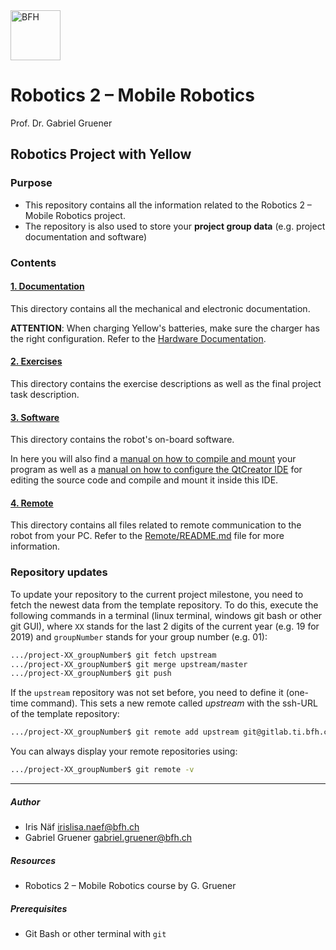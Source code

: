 <a href="https://www.bfh.ch/de/studium/bachelor/mikro-medizintechnik/" target="blank">
<img src="https://www.bfh.ch/dam/jcr:63dbff1d-5056-4168-b6ce-acfdf8415ef8/Logo%20BFH.svg" alt="BFH" width="80"/>
</a>

# Robotics 2 – Mobile Robotics
Prof. Dr. Gabriel Gruener
## Robotics Project with Yellow

### Purpose
  * This repository contains all the information related to the Robotics 2 – Mobile Robotics project.
  * The repository is also used to store your __project group data__ (e.g. project documentation and software)

### Contents
#### [1. Documentation](Documentation/README.md)  
This directory contains all the mechanical and electronic documentation.

**ATTENTION**: When charging Yellow's batteries, make sure the charger has the right configuration. Refer to the [Hardware Documentation](Documentation/README.md).

#### [2. Exercises](Exercises/README.md)
This directory contains the exercise descriptions as well as the final project task description.

#### [3. Software](Software)  
This directory contains the robot's on-board software.

In here you will also find a [manual on how to compile and mount](Software/README.md) your program as well as a [manual on how to configure the QtCreator IDE](Software/QtCreator-projectConfiguration-Windows.md) for editing the source code and compile and mount it inside this IDE.

#### [4. Remote](Remote)  
This directory contains all files related to remote communication to the robot from your PC. Refer to the [Remote/README.md](Remote/README.md) file for more information.

### Repository updates
To update your repository to the current project milestone, you need to fetch the newest data from the template repository.
To do this, execute the following commands in a terminal (linux terminal, windows git bash or other git GUI), where `XX` stands for the last 2 digits of the current year (e.g. 19 for 2019) and `groupNumber` stands for your group number (e.g. 01):

```bash
.../project-XX_groupNumber$ git fetch upstream
.../project-XX_groupNumber$ git merge upstream/master
.../project-XX_groupNumber$ git push
```

If the `upstream` repository was not set before, you need to define it (one-time command). This sets a new remote called _upstream_ with the ssh-URL of the template repository:

```bash
.../project-XX_groupNumber$ git remote add upstream git@gitlab.ti.bfh.ch:roboticsLab/Education/BTF6420/project-XX-template.git
```

You can always display your remote repositories using:

```bash
.../project-XX_groupNumber$ git remote -v
```

---

##### Author
  * Iris Näf <irislisa.naef@bfh.ch>
  * Gabriel Gruener <gabriel.gruener@bfh.ch>

##### Resources
  * Robotics 2 – Mobile Robotics course by G. Gruener

##### Prerequisites
  * Git​ Bash or other terminal with `git`
